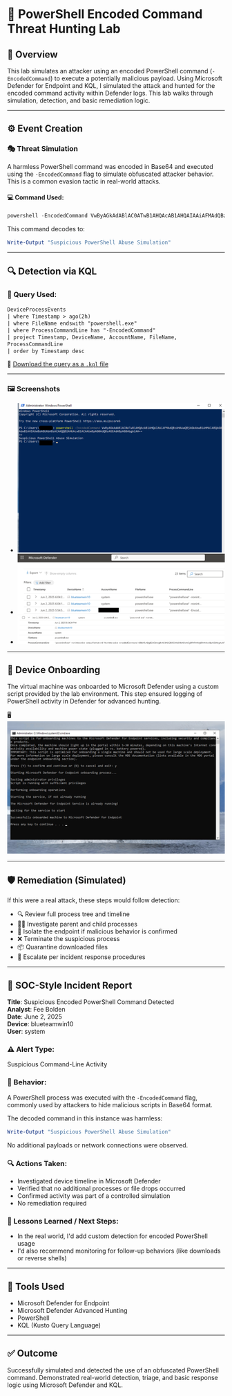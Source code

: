 # 🧪 PowerShell Encoded Command Threat Hunting Lab

## 📌 Overview

This lab simulates an attacker using an encoded PowerShell command (`-EncodedCommand`) to execute a potentially malicious payload. Using Microsoft Defender for Endpoint and KQL, I simulated the attack and hunted for the encoded command activity within Defender logs. This lab walks through simulation, detection, and basic remediation logic.

---

## ⚙️ Event Creation

### 🎭 Threat Simulation

A harmless PowerShell command was encoded in Base64 and executed using the `-EncodedCommand` flag to simulate obfuscated attacker behavior. This is a common evasion tactic in real-world attacks.

#### 💻 Command Used:
```powershell
powershell -EncodedCommand VwByAGkAdABlAC0ATwB1AHQAcAB1AHQAIAAiAFMAdQBzAHAAaQBjAGkAbwB1AHMAIABQAG8AdwBlAHIAUwBoAGUAbABsACAAQQBiAHUAcwBlACAAUwBpAG0AdQBsAGEAdABpAG8AbgAiAA==
```

This command decodes to:
```powershell
Write-Output "Suspicious PowerShell Abuse Simulation"
```

---

## 🔍 Detection via KQL

### 🧠 Query Used:
```kql
DeviceProcessEvents
| where Timestamp > ago(2h)
| where FileName endswith "powershell.exe"
| where ProcessCommandLine has "-EncodedCommand"
| project Timestamp, DeviceName, AccountName, FileName, ProcessCommandLine
| order by Timestamp desc
```

📎 [Download the query as a `.kql` file](powershell_encoded_command_query_v2.kql)

---

### 🖼️ Screenshots
- ![⚙️ Attacker Command Executed](encoded-command-simulation-executed.png)
- ![🛡️ Defender Detection](encoded-command-detected-in-defender.png)
- ![📄 Event Details](encoded-command-event-details.png)

---

## 🧩 Device Onboarding

The virtual machine was onboarded to Microsoft Defender using a custom script provided by the lab environment. This step ensured logging of PowerShell activity in Defender for advanced hunting.

🖥️ ![Onboarding Confirmation](vm-onboarding-success.png)

---

## 🛡️ Remediation (Simulated)

If this were a real attack, these steps would follow detection:

- 🔍 Review full process tree and timeline
- 🕵🏽 Investigate parent and child processes
- 🚫 Isolate the endpoint if malicious behavior is confirmed
- ❌ Terminate the suspicious process
- 📦 Quarantine downloaded files
- 🚨 Escalate per incident response procedures

---

## 📝 SOC-Style Incident Report

**Title**: Suspicious Encoded PowerShell Command Detected  
**Analyst**: Fee Bolden  
**Date**: June 2, 2025  
**Device**: blueteamwin10  
**User**: system

### ⚠️ Alert Type:
Suspicious Command-Line Activity

### 🧪 Behavior:
A PowerShell process was executed with the `-EncodedCommand` flag, commonly used by attackers to hide malicious scripts in Base64 format.

The decoded command in this instance was harmless:
```powershell
Write-Output "Suspicious PowerShell Abuse Simulation"
```

No additional payloads or network connections were observed.

### 🔍 Actions Taken:
- Investigated device timeline in Microsoft Defender
- Verified that no additional processes or file drops occurred
- Confirmed activity was part of a controlled simulation
- No remediation required

### 📌 Lessons Learned / Next Steps:
- In the real world, I'd add custom detection for encoded PowerShell usage
- I'd also recommend monitoring for follow-up behaviors (like downloads or reverse shells)

---

## 🧰 Tools Used

- Microsoft Defender for Endpoint  
- Microsoft Defender Advanced Hunting  
- PowerShell  
- KQL (Kusto Query Language)

---

## ✅ Outcome

Successfully simulated and detected the use of an obfuscated PowerShell command. Demonstrated real-world detection, triage, and basic response logic using Microsoft Defender and KQL.
